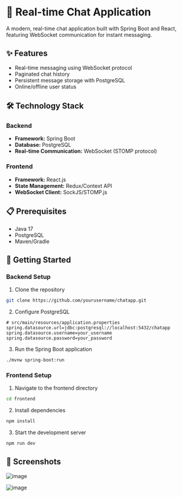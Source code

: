 # 💬 Real-time Chat Application

A modern, real-time chat application built with Spring Boot and React, featuring WebSocket communication for instant messaging.

## ✨ Features

- Real-time messaging using WebSocket protocol
- Paginated chat history
- Persistent message storage with PostgreSQL
- Online/offline user status


## 🛠 Technology Stack

### Backend
- **Framework:** Spring Boot
- **Database:** PostgreSQL
- **Real-time Communication:** WebSocket (STOMP protocol)

### Frontend
- **Framework:** React.js
- **State Management:** Redux/Context API
- **WebSocket Client:** SockJS/STOMP.js

## 📋 Prerequisites
- Java 17 
- PostgreSQL
- Maven/Gradle

## 🚀 Getting Started

### Backend Setup

1. Clone the repository
```bash
git clone https://github.com/yourusername/chatapp.git
```

2. Configure PostgreSQL
```properties
# src/main/resources/application.properties
spring.datasource.url=jdbc:postgresql://localhost:5432/chatapp
spring.datasource.username=your_username
spring.datasource.password=your_password
```

3. Run the Spring Boot application
```bash
./mvnw spring-boot:run
```

### Frontend Setup

1. Navigate to the frontend directory
```bash
cd frontend
```

2. Install dependencies
```bash
npm install
```

3. Start the development server
```bash
npm run dev
```


## 📸 Screenshots

![image](https://github.com/user-attachments/assets/1588087c-15a9-4200-9aa2-906b0d372d92)

![image](https://github.com/user-attachments/assets/b3c6a496-688f-4791-a74a-7a84b3e19096)

